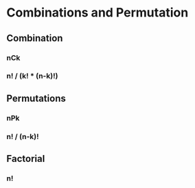 # Combinations and Permutation

## Combination
### nCk
### n! / (k! * (n-k)!)

## Permutations
### nPk
### n! / (n-k)!

## Factorial
### n!
